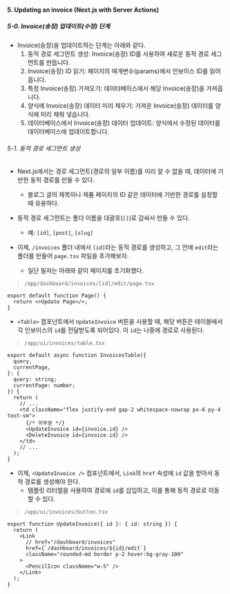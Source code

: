 
#### 5.  Updating an invoice (Next.js with Server Actions)

##### 5-0.  Invoice(송장) 업데이트(수정) 단계
-  Invoice(송장)을 업데이트하는 단계는 아래와 같다.
	1. 동적 경로 세그먼트 생성: Invoice(송장) ID를 사용하여 새로운 동적 경로 세그먼트를 만듭니다.
	2. Invoice(송장) ID 읽기: 페이지의 매개변수(params)에서 인보이스 ID를 읽어옵니다.
	3. 특정 Invoice(송장) 가져오기: 데이터베이스에서 해당 Invoice(송장)을 가져옵니다.
	4. 양식에 Invoice(송장) 데이터 미리 채우기: 가져온 Invoice(송장) 데이터를 양식에 미리 채워 넣습니다.
	5. 데이터베이스에서 Invoice(송장) 데이터 업데이트: 양식에서 수정된 데이터를 데이터베이스에 업데이트합니다.

###### 5-1. 동적 경로 세그먼트 생성
- Next.js에서는 경로 세그먼트(경로의 일부 이름)를 미리 알 수 없을 때, 데이터에 기반한 동적 경로를 만들 수 있다.
	- 블로그 글의 제목이나 제품 페이지의 ID 같은 데이터에 기반한 경로를 설정할 때 유용하다.

- 동적 경로 세그먼트는 폴더 이름을 대괄호(`[]`)로 감싸서 만들 수 있다.
	- 예: `[id]`, `[post]`, `[slug]`

- 이제, `/invoices` 폴더 내에서 `[id]`라는 동적 경로를 생성하고, 그 안에 `edit`라는 폴더를 만들어 `page.tsx` 파일을 추가해보자.
	- 일단 필자는 아래와 같이 페이지를 초기화했다.
> `/app/dashboard/invoices/[id]/edit/page.tsx`
```tsx
export default function Page() {
  return <>Update Page</>;
}
```

- `<Table>` 컴포넌트에서 `UpdateInvoice` 버튼을 사용할 때, 해당 버튼은 테이블에서 각 인보이스의 `id`를 전달받도록 되어있다. 이 `id`는 나중에 경로로 사용된다.
> `/app/ui/invoices/table.tsx`
```tsx
export default async function InvoicesTable({
  query,
  currentPage,
}: {
  query: string;
  currentPage: number;
}) {
  return (
    // ...
    <td className="flex justify-end gap-2 whitespace-nowrap px-6 py-4 text-sm">
      {/* 이부분 */}
      <UpdateInvoice id={invoice.id} /> 
      <DeleteInvoice id={invoice.id} />
    </td>
    // ...
  );
}
```

- 이제, `<UpdateInvoice />` 컴포넌트에서, `Link`의 `href` 속성에 `id` 값을 받아서 동적 경로를 생성해야 한다.
	- 템플릿 리터럴을 사용하여 경로에 `id`를 삽입하고, 이를 통해 동적 경로로 이동할 수 있다.
>`/app/ui/invoices/button.tsx`
```tsx
export function UpdateInvoice({ id }: { id: string }) {
  return (
    <Link
      // href="/dashboard/invoices"
      href={`/dashboard/invoices/${id}/edit`}
      className="rounded-md border p-2 hover:bg-gray-100"
    >
      <PencilIcon className="w-5" />
    </Link>
  );
}
```


